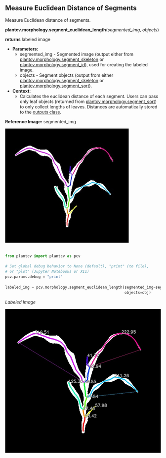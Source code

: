 ## Measure Euclidean Distance of Segments  

Measure Euclidean distance of segments.

**plantcv.morphology.segment_euclidean_length**(*segmented_img, objects*)

**returns** labeled image 

- **Parameters:**
    - segmented_img - Segmented image (output either from [plantcv.morphology.segment_skeleton](segment_skeleton.md)
    or [plantcv.morphology.segment_id](segment_id.md)), used for creating the labeled image. 
    - objects - Segment objects (output from either [plantcv.morphology.segment_skeleton](segment_skeleton.md) or
    [plantcv.morphology.segment_sort](segment_sort.md)).
- **Context:**
    - Calculates the euclidean distance of each segment. Users can pass only 
    leaf objects (returned from [plantcv.morphology.segment_sort](segment_sort.md)) to only collect lengths of leaves.
    Distances are automatically stored to the [outputs class](outputs.md). 

**Reference Image:** segmented_img

![Screenshot](img/documentation_images/segment_euclidean_length/segmented_img_mask.jpg)


```python

from plantcv import plantcv as pcv

# Set global debug behavior to None (default), "print" (to file), 
# or "plot" (Jupyter Notebooks or X11)
pcv.params.debug = "print"

labeled_img = pcv.morphology.segment_euclidean_length(segmented_img=segmented_img, 
                                                      objects=obj)

```

*Labeled Image*

![Screenshot](img/documentation_images/segment_euclidean_length/labeled_eu_lengths.jpg)
